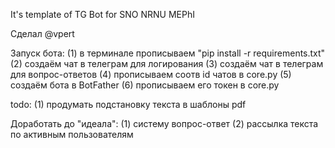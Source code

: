 It's template of TG Bot for SNO NRNU MEPhI

Сделал @vpert

Запуск бота:
(1) в терминале прописываем "pip install -r requirements.txt"
(2) создаём чат в телеграм для логирования
(3) создаём чат в телеграм для вопрос-ответов
(4) прописываем соотв id чатов в core.py
(5) создаём бота в BotFather
(6) прописываем его токен в core.py

todo:
(1) продумать подстановку текста в шаблоны pdf

Доработать до "идеала":
(1) систему вопрос-ответ
(2) рассылка текста по активным пользователям

